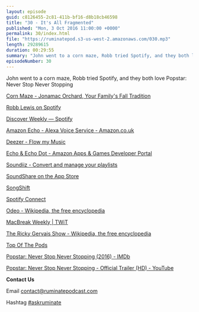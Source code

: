 ```yaml
---
layout: episode
guid: c8126455-2c81-411b-bf16-d8b18cb46598
title: "30 - It's All Fragmented"
published: "Mon, 3 Oct 2016 11:00:00 +0000"
permalink: 30/index.html
file: "https://ruminatepod.s3-us-west-2.amazonaws.com/030.mp3"
length: 29289615
duration: 00:29:55
summary: "John went to a corn maze, Robb tried Spotify, and they both love Popstar: Never Stop Never Stopping"
episodeNumber: 30
---
```


John went to a corn maze, Robb tried Spotify, and they both love Popstar: Never Stop Never Stopping

[Corn Maze - Jonamac Orchard, Your Family's Fall Tradition](http://www.jonamacorchard.com/corn-maze/)

[Robb Lewis on Spotify](https://open.spotify.com/user/21axpeczwbtmslt5dkexklwiy)

[Discover Weekly — Spotify](https://www.spotify.com/us/discoverweekly)

[Amazon Echo - Alexa Voice Service - Amazon.co.uk](https://www.amazon.co.uk/dp/B01GAGVIE4?tag=hydrukspg-21&hvadid=139830116842&hvpos=1t2&hvnetw=g&hvrand=2022546532100057120&hvpone=&hvptwo=&hvqmt=e&hvdev=c&hvdvcmdl=&hvlocint=&hvlocphy=9045785&hvtargid=kwd-50712656950&ref=pd_sl_85eot7h432_e)

[Deezer - Flow my Music](http://www.deezer.com/?utm_source=google&utm_content=search_brand)

[Echo & Echo Dot - Amazon Apps & Games Developer Portal](https://developer.amazon.com/echo)

[Soundiiz - Convert and manage your playlists](https://soundiiz.com/)

[SoundShare on the App Store](https://itunes.apple.com/gb/app/soundshare/id437060737?mt=8)

[SongShift](http://songshiftapp.com/)

[Spotify Connect](https://www.spotify.com/us/connect/)

[Odeo - Wikipedia, the free encyclopedia](https://en.wikipedia.org/wiki/Odeo)

[MacBreak Weekly | TWiT](https://twit.tv/shows/macbreak-weekly)

[The Ricky Gervais Show - Wikipedia, the free encyclopedia](https://en.wikipedia.org/wiki/The_Ricky_Gervais_Show)

[Top Of The Pods](http://www.topofthepods.co.uk/)

[Popstar: Never Stop Never Stopping (2016) - IMDb](http://www.imdb.com/title/tt3960412/)

[Popstar: Never Stop Never Stopping - Official Trailer (HD) - YouTube](https://www.youtube.com/watch?v=Q9RoNzJrmDo)

**Contact Us**

Email [contact@ruminatepodcast.com](mailto:contact@ruminatepodcast.com)

Hashtag [#askruminate](https://twitter.com/search?q=askruminate)
